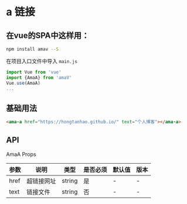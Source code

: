 # a 链接

## 在vue的SPA中这样用：
```bash
npm install amav --S 
```
在项目入口文件中导入
`main.js`
```javascript
import Vue from 'vue'
import {AmaA} from 'amaV'
Vue.use(AmaA)
...
```
## 基础用法
```html
<ama-a href="https://hongtanhao.github.io/" text="个人博客"></ama-a>
```
## API
AmaA Props

|参数|说明|类型|是否必须|默认值|版本|
|---|---|---|---|---|---|
|href|超链接网址|string|是|-|-|
|text|链接文件|string|否|-|-|
